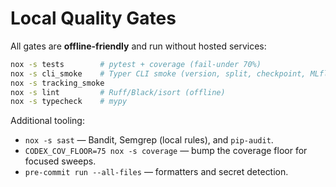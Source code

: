 # Local Quality Gates

All gates are **offline-friendly** and run without hosted services:

```bash
nox -s tests        # pytest + coverage (fail-under 70%)
nox -s cli_smoke    # Typer CLI smoke (version, split, checkpoint, MLflow file backend)
nox -s tracking_smoke
nox -s lint         # Ruff/Black/isort (offline)
nox -s typecheck    # mypy
```

Additional tooling:

* `nox -s sast` — Bandit, Semgrep (local rules), and `pip-audit`.
* `CODEX_COV_FLOOR=75 nox -s coverage` — bump the coverage floor for focused sweeps.
* `pre-commit run --all-files` — formatters and secret detection.
